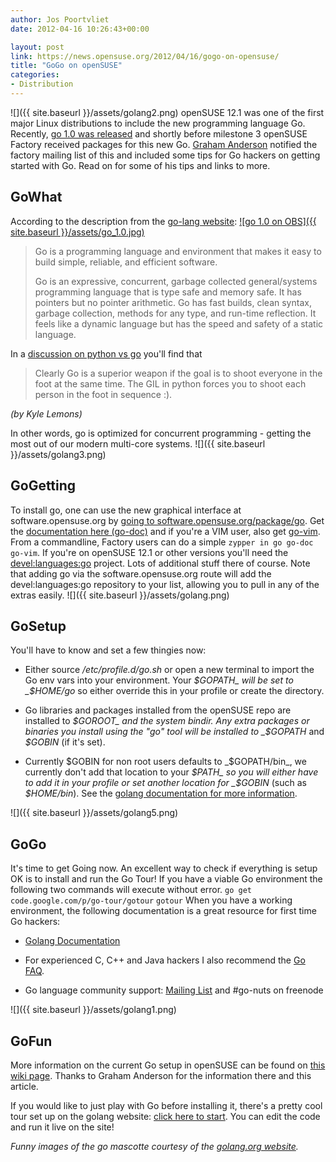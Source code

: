 ```yaml
---
author: Jos Poortvliet
date: 2012-04-16 10:26:43+00:00

layout: post
link: https://news.opensuse.org/2012/04/16/gogo-on-opensuse/
title: "GoGo on openSUSE"
categories:
- Distribution
---
```

![]({{ site.baseurl }}/assets/golang2.png)
openSUSE 12.1 was one of the first major Linux distributions to include the new programming language Go. Recently, [go 1.0 was released](http://blog.golang.org/2012/03/go-version-1-is-released.html) and shortly before milestone 3 openSUSE Factory received packages for this new Go. [Graham Anderson](http://en.opensuse.org/User:Andtecheu) notified the factory mailing list of this and included some tips for Go hackers on getting started with Go. Read on for some of his tips and links to more.<!-- more -->



## GoWhat


According to the description from the [go-lang website](http://golang.org/):
[![go 1.0 on OBS]({{ site.baseurl }}/assets/go_1.0.jpg)](http://software.opensuse.org/package/go)


<blockquote>Go is a programming language and environment that makes it easy to build simple, reliable, and efficient software.

Go is an expressive, concurrent, garbage collected general/systems programming language that is type safe and memory safe. It has pointers but no pointer arithmetic. Go has fast builds, clean syntax, garbage collection, methods for any type, and run-time reflection. It feels like a dynamic language but has the speed and safety of a static language.</blockquote>


In a [discussion on python vs go](https://groups.google.com/forum/#!msg/golang-nuts/D376E2qdrEs/SNZPD_DA2fgJ) you'll find that


<blockquote>Clearly Go is a superior weapon if the goal is to shoot everyone in the foot at the same time. The GIL in python forces you to shoot each person in the foot in sequence :).</blockquote>




_(by Kyle Lemons)_


In other words, go is optimized for concurrent programming - getting the most out of our modern multi-core systems.
![]({{ site.baseurl }}/assets/golang3.png)


## GoGetting


To install go, one can use the new graphical interface at software.opensuse.org by [going to software.opensuse.org/package/go](http://software.opensuse.org/package/go). Get the [documentation here (go-doc)](http://software.opensuse.org/package/go-doc) and if you're a VIM user, also get [go-vim](http://software.opensuse.org/package/go-vim). From a commandline, Factory users can do a simple `zypper in go go-doc go-vim`. If you're on openSUSE 12.1 or other versions you'll need the [devel:languages:go](https://build.opensuse.org/package/show?project=devel:languages:go&package=go) project. Lots of additional stuff there of course. Note that adding go via the software.opensuse.org route will add the devel:languages:go repository to your list, allowing you to pull in any of the extras easily.
![]({{ site.baseurl }}/assets/golang.png)


## GoSetup


You'll have to know and set a few thingies now:



	
  * Either source _/etc/profile.d/go.sh_ or open a new terminal to import the Go env vars into your environment. Your _$GOPATH_ will be set to _$HOME/go_ so either override this in your profile or create the directory.

	
  * Go libraries and packages installed from the openSUSE repo are installed to _$GOROOT_ and the system bindir. Any extra packages or binaries you install using the "go" tool will be installed to _$GOPATH_ and _$GOBIN_ (if it's set).

	
  * Currently $GOBIN for non root users defaults to _$GOPATH/bin_, we currently don't add that location to your _$PATH_ so you will either have to add it in your profile or set another location for _$GOBIN_ (such as _$HOME/bin_). See the [golang documentation for more information](http://golang.org/doc/code.html#GOPATH).


![]({{ site.baseurl }}/assets/golang5.png)


## GoGo


It's time to get Going now. An excellent way to check if everything is setup OK is to install and run the Go Tour! If you have a viable Go environment the following two commands will execute without error.
`go get code.google.com/p/go-tour/gotour`
`gotour`
When you have a working environment, the following documentation is a great resource for first time Go hackers:



	
  * [Golang Documentation](http://golang.org/doc/install#next)

	
  * For experienced C, C++ and Java hackers I also recommend the [Go FAQ](http://golang.org/doc/go_faq.html).

	
  * Go language community support: [Mailing List](http://groups.google.com/group/golang-nuts) and #go-nuts on freenode


![]({{ site.baseurl }}/assets/golang1.png)


## GoFun


More information on the current Go setup in openSUSE can be found on [this wiki page](http://en.opensuse.org/SDB:Go). Thanks to Graham Anderson for the information there and this article.

If you would like to just play with Go before installing it, there's a pretty cool tour set up on the golang website: [click here to start](http://tour.golang.org/#1). You can edit the code and run it live on the site!

_Funny images of the go mascotte courtesy  of the [golang.org website](http://golang.org)._		
